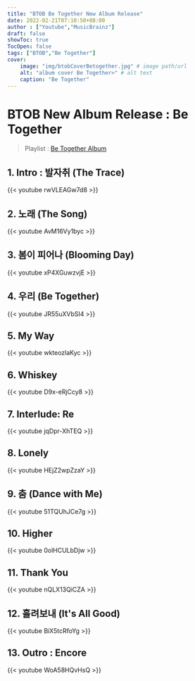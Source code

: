 ```yaml
---
title: "BTOB Be Together New Album Release"
date: 2022-02-21T07:10:50+08:00
author : ["Youtube","MusicBrainz"]
draft: false
showToc: true
TocOpen: false
tags: ["BTOB","Be Together"]
cover:
    image: "img/btobCoverBetogether.jpg" # image path/url
    alt: "album cover Be Together>" # alt text
    caption: "Be Together" 
---
```


# BTOB New Album Release : Be Together

> Playlist : [Be Together Album](https://youtube.com/playlist?list=OLAK5uy_kzXOvV815IhDLq48lU1u7DDZH10Q25Cu8)

## 1.  Intro : 발자취 (The Trace)

{{< youtube rwVLEAGw7d8 >}}

## 2. 노래 (The Song)

{{< youtube AvM16Vy1byc >}}

## 3. 봄이 피어나 (Blooming Day)

{{< youtube xP4XGuwzvjE >}}

## 4. 우리 (Be Together)

{{< youtube JR55uXVbSI4 >}}

## 5. My Way

{{< youtube wkteozlaKyc >}}

## 6. Whiskey

{{< youtube D9x-eRjCcy8 >}}

## 7. Interlude: Re

{{< youtube jqDpr-XhTEQ >}}

## 8. Lonely

{{< youtube HEjZ2wpZzaY >}}

## 9. 춤 (Dance with Me)

{{< youtube 51TQUhJCe7g >}}

## 10. Higher

{{< youtube 0olHCULbDjw >}}

## 11. Thank You

{{< youtube nQLX13QiCZA >}}

## 12. 흘려보내 (It's All Good)

{{< youtube BiX5tcRfoYg >}}

## 13. Outro : Encore

{{< youtube WoA58HQvHsQ >}}
